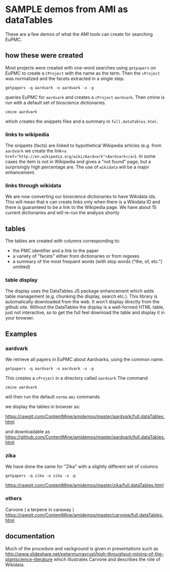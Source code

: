 # SAMPLE demos from AMI as dataTables

These are a few demos of what the AMI tools can create for searching EuPMC. 
## how these were created

Most  projects were created with one-word searches using `getpapers` on EuPMC to create a `CProject` with the name as the term. Then the
`cProject` was normalized and the facets extracted in a single step. 

```
getpapers -q aardvark -o aardvark -x -p 
```  
queries EuPMC for `aardvark` and creates a `cProject` `aardvark`. Then cmine is run with a default set of bioscience dictionaries.
```
cmine aardvark
```
which creates the snippets files and a summary in `full.dataTables.html`.

### links to wikipedia

The snippets (facts) are linked to hypothetical Wikipedia articles (e.g. from `aardvark` we create the link`<a href="http://en.wikipedia.org/wiki/Aardvark">Aardvark</a>`). In some cases the item is not in Wikipedia and gives a "not found" page, but a surprisingly high percentage are. The use of `wikidata` will be a major enhancement.

### links through wikidata

We are now converting our bioscience dictionaries to have Wikidata ids. This will mean that e can create links only when there is a Wikidata ID  and there is guaranteed to be a link to the Wikipedia page. We have about 15 current dictionaries and will re-run the analysis shortly

## tables

The tables are created with columns corresponding to:

 * the PMC identifier and a link to the paper
 * a variety of "facets" either from dictionaries or from regexes
 * a summary of the most frequent words (with stop words ("the, of, etc.") omitted)

### table display
The display uses the DataTables JS package enhancement which adds table management (e.g. chunking the display, search etc.). This library is automatically downloaded from the web. It won't display directly from the github site. Without the DataTables the display is a well-formed HTML table, just not interactive, so to get the full feel download the table and display it in your browser.

## Examples

### aardvark

We retrieve all papers in EuPMC about Aardvarks, using the common name.

```
getpapers -q aardvark -o aardvark -x -p
```
This creates a `cProject` in a directory called `aardvark` 
The command 
```
cmine aardvark 
```
will then run the default `norma` `ami` commands 


we display the tables in browser as:

https://rawgit.com/ContentMine/amidemos/master/aardvark/full.dataTables.html 

and downloadable as
https://github.com/ContentMine/amidemos/master/aardvark/full.dataTables.html 





### zika

We have done the same for "Zika" with a slightly different set of columns

```
getpapers -q zika -o zika -x -p
```
https://rawgit.com/ContentMine/amidemos/master/zika/full.dataTables.html 


### others
Carvone ( a terpene in caraway )
https://rawgit.com/ContentMine/amidemos/master/carvone/full.dataTables.html 

## documentation

Much of the procedure and vackground is given in presentations such as
http://www.slideshare.net/petermurrayrust/high-throughput-mining-of-the-plantscience-literature
which illustrates Carvone and describes the role of Wikidata.









